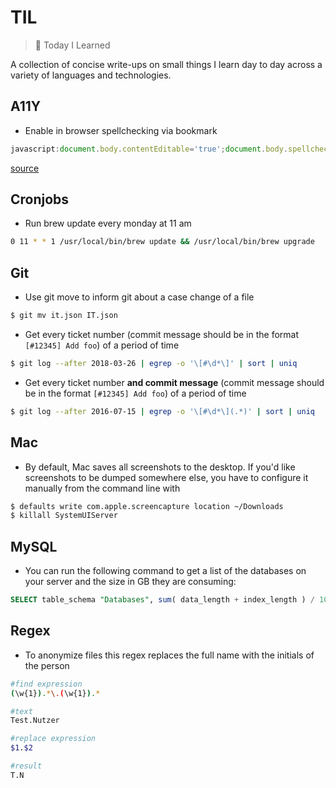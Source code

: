 # TIL
> 📝 Today I Learned

A collection of concise write-ups on small things I learn day to day across a variety of languages and technologies.

## A11Y

- Enable in browser spellchecking via bookmark

```javascript
javascript:document.body.contentEditable='true';document.body.spellcheck='true';void%200
```
[source](https://developer.paciellogroup.com/blog/2017/02/in-browser-spellchecking/)

## Cronjobs
- Run brew update every monday at 11 am
```bash
0 11 * * 1 /usr/local/bin/brew update && /usr/local/bin/brew upgrade
```

## Git

- Use git move to inform git about a case change of a file
```bash
$ git mv it.json IT.json
```

- Get every ticket number (commit message should be in the format `[#12345] Add foo`) of a period of time
```bash
$ git log --after 2018-03-26 | egrep -o '\[#\d*\]' | sort | uniq
```

- Get every ticket number __and commit message__ (commit message should be in the format `[#12345] Add foo`) of a period of time
```bash
$ git log --after 2016-07-15 | egrep -o '\[#\d*\](.*)' | sort | uniq
```

## Mac

- By default, Mac saves all screenshots to the desktop. If you'd like screenshots to be dumped somewhere else, you have to configure it manually from the command line with
```bash
$ defaults write com.apple.screencapture location ~/Downloads
$ killall SystemUIServer
```

## MySQL
- You can run the following command to get a list of the databases on your server and the size in GB they are consuming:
```sql
SELECT table_schema "Databases", sum( data_length + index_length ) / 1024 / 1024 / 1024 "Size (GB)" FROM information_schema.TABLES GROUP BY table_schema;
```

## Regex

- To anonymize files this regex replaces the full name with the initials of the person

```bash
#find expression
(\w{1}).*\.(\w{1}).*

#text
Test.Nutzer

#replace expression
$1.$2

#result
T.N
```
